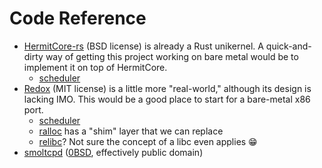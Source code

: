 # Code Reference

- [HermitCore-rs](https://github.com/hermitcore/libhermit-rs) (BSD license) is already a Rust unikernel. A quick-and-dirty way of getting this project working on bare metal would be to implement it on top of HermitCore.
  - [scheduler](https://github.com/hermitcore/libhermit-rs/blob/master/librs/src/scheduler/mod.rs)
- [Redox](https://gitlab.redox-os.org/redox-os/redox) (MIT license) is a little more "real-world," although its design is lacking IMO. This would be a good place to start for a bare-metal x86 port.
  - [scheduler](https://gitlab.redox-os.org/redox-os/kernel/blob/master/src/context/switch.rs)
  - [ralloc](https://gitlab.redox-os.org/redox-os/ralloc) has a "shim" layer that we can replace
  - [relibc](https://gitlab.redox-os.org/redox-os/relibc)? Not sure the concept of a libc even applies 😁
- [smoltcpd](https://github.com/m-labs/smoltcp) ([0BSD](https://opensource.org/licenses/0BSD), effectively public domain)
